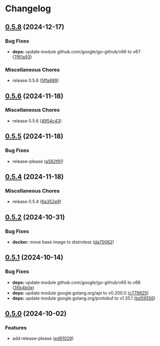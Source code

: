 # Changelog

## [0.5.8](https://github.com/pcg-gcp/terraform-gcp-github-runner/compare/v0.5.6...v0.5.8) (2024-12-17)


### Bug Fixes

* **deps:** update module github.com/google/go-github/v66 to v67 ([7f81a93](https://github.com/pcg-gcp/terraform-gcp-github-runner/commit/7f81a93a30cda64d17bac08ece580a316cf135bc))


### Miscellaneous Chores

* release 0.5.8 ([5ffa889](https://github.com/pcg-gcp/terraform-gcp-github-runner/commit/5ffa889a7b1f687b24fabf23b026de2abbb1baa6))

## [0.5.6](https://github.com/pcg-gcp/terraform-gcp-github-runner/compare/v0.5.5...v0.5.6) (2024-11-18)


### Miscellaneous Chores

* release 0.5.6 ([4954c43](https://github.com/pcg-gcp/terraform-gcp-github-runner/commit/4954c43b67230f1edbe1aec0e386bebb2da70587))

## [0.5.5](https://github.com/pcg-gcp/terraform-gcp-github-runner/compare/v0.5.4...v0.5.5) (2024-11-18)


### Bug Fixes

* release-please ([a562f91](https://github.com/pcg-gcp/terraform-gcp-github-runner/commit/a562f91b616b3fa4f9e24732f03d885c3cdcec55))

## [0.5.4](https://github.com/pcg-gcp/terraform-gcp-github-runner/compare/v0.5.2...v0.5.4) (2024-11-18)


### Miscellaneous Chores

* release 0.5.4 ([6a352e9](https://github.com/pcg-gcp/terraform-gcp-github-runner/commit/6a352e9e1b150a7e8334cbc8e79156f254107362))

## [0.5.2](https://github.com/pcg-gcp/terraform-gcp-github-runner/compare/v0.5.1...v0.5.2) (2024-10-31)


### Bug Fixes

* **docker:** move base image to distroless ([da70062](https://github.com/pcg-gcp/terraform-gcp-github-runner/commit/da70062f93b44eb0739c57295d39b88acfc43734))

## [0.5.1](https://github.com/pcg-gcp/terraform-gcp-github-runner/compare/v0.5.0...v0.5.1) (2024-10-14)


### Bug Fixes

* **deps:** update module github.com/google/go-github/v65 to v66 ([35b4b0e](https://github.com/pcg-gcp/terraform-gcp-github-runner/commit/35b4b0e9a7f959a153fa4e2c69da30586380809f))
* **deps:** update module google.golang.org/api to v0.200.0 ([c779925](https://github.com/pcg-gcp/terraform-gcp-github-runner/commit/c77992559f9c981ead65931c32b8b38029962524))
* **deps:** update module google.golang.org/protobuf to v1.35.1 ([bd59556](https://github.com/pcg-gcp/terraform-gcp-github-runner/commit/bd5955607dcfce65df8a8ddeef7703e95dd55f99))

## [0.5.0](https://github.com/pcg-gcp/terraform-gcp-github-runner/compare/v0.4.4...v0.5.0) (2024-10-02)


### Features

* add release-please ([ed91029](https://github.com/pcg-gcp/terraform-gcp-github-runner/commit/ed910293356c747f9d23625b5e7ac1eea5224dd1))

